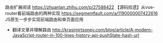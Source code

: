 

路由扩展阅读
https://zhuanlan.zhihu.com/p/27588422  【源码拾遗】从vue-router看前端路由的两种实现
https://segmentfault.com/a/1190000007422616    JS原生一步步实现前端路由和单页面应用


* 翻译文章并理解路由
http://krasimirtsonev.com/blog/article/A-modern-JavaScript-router-in-100-lines-history-api-pushState-hash-url



